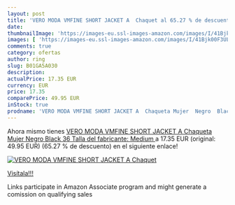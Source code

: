 ```yaml
---
layout: post
title: 'VERO MODA VMFINE SHORT JACKET A  Chaquet al 65.27 % de descuento'
date: 
thumbnailImage: 'https://images-eu.ssl-images-amazon.com/images/I/41Bjk00F3UL._SL200_.jpg'
images: [ 'https://images-eu.ssl-images-amazon.com/images/I/41Bjk00F3UL._SL200_.jpg' ]
comments: true
category: ofertas
author: ring
slug: B01GA5A030
description:
actualPrice: 17.35 EUR
currency: EUR
price: 17.35
comparePrice: 49.95 EUR
inStock: true
prodname: 'VERO MODA VMFINE SHORT JACKET A  Chaqueta Mujer  Negro  Black   36  Talla del fabricante: Medium '
---
```


Ahora mismo tienes [VERO MODA VMFINE SHORT JACKET A  Chaqueta Mujer  Negro  Black   36  Talla del fabricante: Medium ](https://www.amazon.es/dp/B01GA5A030/?tag=tolees-21) a 17.35 EUR (original: 49.95 EUR) (65.27 %  de descuento) en el siguiente enlace!

[![VERO MODA VMFINE SHORT JACKET A  Chaquet](https://images-eu.ssl-images-amazon.com/images/I/41Bjk00F3UL._SL200_.jpg)](https://www.amazon.es/dp/B01GA5A030/?tag=tolees-21)

[Visítala!!!](https://www.amazon.es/dp/B01GA5A030/?tag=tolees-21)

Links participate in Amazon Associate program and might generate a comission on qualifying sales

